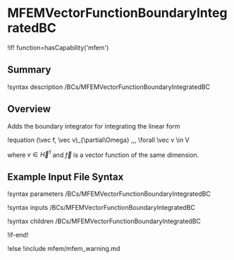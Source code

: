 # MFEMVectorFunctionBoundaryIntegratedBC

!if! function=hasCapability('mfem')

## Summary

!syntax description /BCs/MFEMVectorFunctionBoundaryIntegratedBC

## Overview

Adds the boundary integrator for integrating the linear form

!equation
(\vec f, \vec v)_{\partial\Omega} \,\,\, \forall \vec v \in V

where $v \in \vec H^1$ and $\vec f$ is a vector function of the same dimension.

## Example Input File Syntax

!syntax parameters /BCs/MFEMVectorFunctionBoundaryIntegratedBC

!syntax inputs /BCs/MFEMVectorFunctionBoundaryIntegratedBC

!syntax children /BCs/MFEMVectorFunctionBoundaryIntegratedBC

!if-end!

!else
!include mfem/mfem_warning.md

